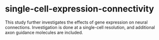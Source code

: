 # single-cell-expression-connectivity
This study further investigates the effects of gene expression on neural connections. Investigation is done at a single-cell resolution, and additional axon guidance molecules are included.

